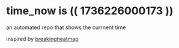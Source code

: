 # time_now is (( 1736226000173 ))

an automated repo that shows the currnent time

inspired by [breakingheatmap](https://github.com/breakingheatmap/breakingheatmap)